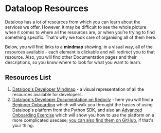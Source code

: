 # Dataloop Resources

Dataloop has a lot of resources from which you can learn about the services we offer. However, it may be difficult to see the whole picture when it comes to where all the resources are, or when you're trying to find something specific. That's why we took care of organising all of them here. 

Below, you will find links to a **mindmap** showing, in a visual way, all of the resources available - each element is clickable and will redirect you to that resource. Also, you will find other Documentation pages and their descriptions, so you know where to look for what you want to learn.

## Resources List

1. [Dataloop's Developer Mindmap](https://gitmind.com/app/docs/m7u63dss) - a visual representation of all the resources available for developers.
2. [Dataloop's Developer Documentation on Redocly](https://developers.dataloop.ai/tutorials/tutorials/) - here you will find a [Beginner Onboarding](https://developers.dataloop.ai/onboarding/onboarding/) which will walk you throught the basics of using Dataloop's platform from the Python SDK, and also an [Advanced Onboarding Exercise](https://developers.dataloop.ai/onboarding/11_onboarding_exercise/) which will show you how to use the platform on a more complicated usecase; [you can also find them on GitHub](https://github.com/dataloop-ai/dtlpy-documentation), if that's your thing.


